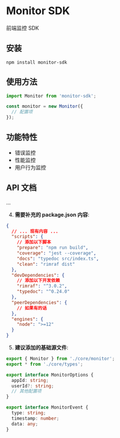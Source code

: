 # Monitor SDK

前端监控 SDK

## 安装
```npm install monitor-sdk```

## 使用方法
```javascript
import Monitor from 'monitor-sdk';

const monitor = new Monitor({
  // 配置项
});
```

## 功能特性
- 错误监控
- 性能监控
- 用户行为监控

## API 文档
...

4. **需要补充的 package.json 内容**:
```json:package.json
{
  // ... 现有内容 ...
  "scripts": {
    // 添加以下脚本
    "prepare": "npm run build",
    "coverage": "jest --coverage",
    "docs": "typedoc src/index.ts",
    "clean": "rimraf dist"
  },
  "devDependencies": {
    // 添加以下开发依赖
    "rimraf": "^3.0.2",
    "typedoc": "^0.24.0"
  },
  "peerDependencies": {
    // 如果有的话
  },
  "engines": {
    "node": ">=12"
  }
}
```

5. **建议添加的基础源文件**:

```typescript:src/index.ts
export { Monitor } from './core/monitor';
export * from './core/types';
```

```typescript:src/core/types.ts
export interface MonitorOptions {
  appId: string;
  userId?: string;
  // 其他配置项
}

export interface MonitorEvent {
  type: string;
  timestamp: number;
  data: any;
} 
